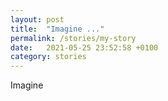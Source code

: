 ```yaml
---
layout: post
title:  "Imagine ..."
permalink: /stories/my-story
date:   2021-05-25 23:52:58 +0100
category: stories
---
```

Imagine
<!--end_excerpt-->
